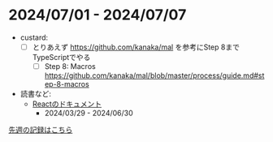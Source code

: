 # 2024/07/01 - 2024/07/07

- custard:
    - [ ] とりあえず <https://github.com/kanaka/mal> を参考にStep 8までTypeScriptでやる
        - [ ] Step 8: Macros <https://github.com/kanaka/mal/blob/master/process/guide.md#step-8-macros>
- 読書など:
    - [Reactのドキュメント](https://ja.react.dev/learn)
        - 2024/03/29 - 2024/06/30

[先週の記録はこちら](https://github.com/igrep/daily-commits/blob/b0683ad9fd155650ce9256467c673c64adcf9f3e/yesterday.md)
